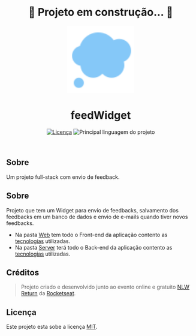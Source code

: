 <div align="center"->
  <h1 align="center">
   🚧  Projeto em construção...  🚧
  </h1>
</div>

<div align="center">
  <img width="180" src="web/src/assets/thought.svg" alt="Logo">
  <h1>feedWidget</h1>
</div>
<p align="center">
  <a href="LICENSE"><img src="https://img.shields.io/github/license/ShadowsS01/feedWidget?color=%238257e6" alt="Licença"></a>
  <img src="https://img.shields.io/github/languages/top/ShadowsS01/feedWidget?color=%238257e6" alt="Principal linguagem do projeto">
</p>
<br/>

## Sobre

Um projeto full-stack com envio de feedback.

## Sobre

Projeto que tem um Widget para envio de feedbacks, salvamento dos feedbacks em um banco de dados e envio de e-mails quando tiver novos feedbacks.

- Na pasta [Web](web) tem todo o Front-end da aplicação contento as [tecnologias](web#tecnologias-utilizadas) utilizadas.
- Na pasta [Server](server) terá todo o Back-end da aplicação contento as [tecnologias](server#tecnologias-utilizadas) utilizadas.

## Créditos

> Projeto criado e desenvolvido junto ao evento online e gratuito [NLW Return](https://nextlevelweek.com/episodios/impulse/aula-1/edicao/8) da [Rocketseat](https://www.rocketseat.com.br/).

## Licença

Este projeto esta sobe a licença [MIT](/LICENSE).
